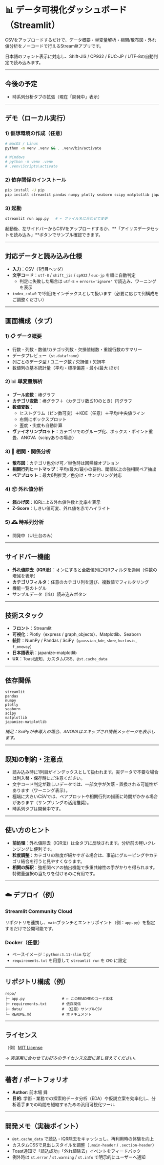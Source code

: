 # 📊 データ可視化ダッシュボード（Streamlit）

CSVをアップロードするだけで、データ概要・単変量解析・相関/散布図・外れ値分析をノーコードで行えるStreamlitアプリです。

日本語のフォント表示に対応し、Shift-JIS / CP932 / EUC-JP / UTF-8の自動判定で読み込みます。

---

## 今後の予定
- 時系列分析タブの拡張（現在「開発中」表示）

---

## デモ（ローカル実行）

### 1) 仮想環境の作成（任意）
```bash
# macOS / Linux
python -m venv .venv && . .venv/bin/activate

# Windows
# python -m venv .venv
# .venv\Scripts\activate
````

### 2\) 依存関係のインストール

```bash
pip install -U pip
pip install streamlit pandas numpy plotly seaborn scipy matplotlib japanize-matplotlib
```

### 3\) 起動

```bash
streamlit run app.py   # ← ファイル名に合わせて変更
```

起動後、左サイドバーからCSVをアップロードするか、\*\*「アイリスデータセットを読み込み」\*\*ボタンでサンプル確認できます。

-----

## 対応データと読み込み仕様

  - **入力**：CSV（1行目ヘッダ）
  - **文字コード**：`utf-8` / `shift_jis` / `cp932` / `euc-jp` を順に自動判定
      - 判定に失敗した場合は `utf-8` + `errors='ignore'` で読込み、ワーニングを表示
  - `index_col=0` で1列目をインデックスとして扱います（必要に応じて列構成をご調整ください）

-----

## 画面構成（タブ）

### 1\) 📋 データ概要

  - 行数・列数・数値/カテゴリ列数・欠損値総数・重複行数のサマリー
  - データプレビュー（`st.dataframe`）
  - 列ごとのデータ型 / ユニーク数 / 欠損値 / 欠損率
  - 数値列の基本統計量（平均・標準偏差・最小/最大 ほか）

### 2\) 📊 単変量解析

  - **ブール変数**：棒グラフ
  - **カテゴリ変数**：棒グラフ＋（カテゴリ数≦10のとき）円グラフ
  - **数値変数**：
      - ヒストグラム（ビン数可変）＋KDE（任意）＋平均/中央値ライン
      - 右側にボックスプロット
      - 歪度・尖度も自動計算
  - **ヴァイオリンプロット**：カテゴリでのグループ化、ボックス・ポイント重畳、ANOVA（scipyありの場合）

### 3\) 🔗 相関・関係分析

  - **散布図**：カテゴリ色分け可／単色時は回帰線オプション
  - **相関行列ヒートマップ**：平均/最大/最小の要約、閾値以上の強相関ペア抽出
  - **ペアプロット**：最大6列推奨／色分け・サンプリング対応

### 4\) 📦 外れ値分析

  - **箱ひげ図**：IQRによる外れ値件数と比率を表示
  - **Z-Score**：しきい値可変、外れ値を赤でハイライト

### 5\) 🕰️ 時系列分析

  - 開発中（UI土台のみ）

-----

## サイドバー機能

  - **外れ値除去（IQR法）**：オンにすると全数値列にIQRフィルタを適用（件数の増減を表示）
  - **カテゴリフィルタ**：任意のカテゴリ列を選び、複数値でフィルタリング
  - 機能一覧のトグル
  - サンプルデータ（Iris）読み込みボタン

-----

## 技術スタック

  - **フロント**：Streamlit
  - **可視化**：Plotly（express / graph\_objects）、Matplotlib、Seaborn
  - **統計**：NumPy / Pandas / SciPy（`gaussian_kde`, `skew`, `kurtosis`, `f_oneway`）
  - **日本語表示**：japanize-matplotlib
  - **UX**：Toast通知、カスタムCSS、`@st.cache_data`

-----

## 依存関係

```
streamlit
pandas
numpy
plotly
seaborn
scipy
matplotlib
japanize-matplotlib
```

*補足：SciPyが未導入の場合、ANOVAはスキップされ情報メッセージを表示します。*

-----

## 既知の制約・注意点

  - 読み込み時に1列目がインデックスとして扱われます。実データで不要な場合は列入替・保存時にご注意ください。
  - 文字コード判定が難しいデータでは、一部文字が欠落・置換される可能性があります（ワーニング表示）。
  - 極端に大きいCSVでは、ペアプロットや相関行列の描画に時間がかかる場合があります（サンプリングの活用推奨）。
  - 時系列タブは開発中です。

-----

## 使い方のヒント

  - **前処理**：外れ値除去（IQR法）は全タブに反映されます。分析前の軽いクレンジングに便利です。
  - **粒度調整**：カテゴリの粒度が細かすぎる場合は、事前にグルーピングやカテゴリ結合を行うと見やすくなります。
  - **相関の解釈**：強相関ペアの抽出機能で多重共線性の手がかりを得られます。特徴量選択の当たりを付けるのに有用です。

-----

## ☁️ デプロイ（例）

### Streamlit Community Cloud

リポジトリを連携し、`main`ブランチとエントリポイント（例：`app.py`）を指定するだけで公開可能です。

### Docker（任意）

  - ベースイメージ：`python:3.11-slim` など
  - `requirements.txt` を用意して `streamlit run` を `CMD` に設定

-----

## リポジトリ構成（例）

```
repo/
├─ app.py                 # ← このREADMEのコード本体
├─ requirements.txt       # 依存関係
├─ data/                  # （任意）サンプルCSV
└─ README.md              # 本ドキュメント
```

-----

## ライセンス

（例）[MIT License](https://opensource.org/licenses/MIT)

→ *実運用に合わせてお好みのライセンス文面に差し替えてください。*

-----

## 著者 / ポートフォリオ

  - **Author**: 前木場 舜
  - **目的**: 学術・業務での探索的データ分析（EDA）や仮説立案を効率化し、分析着手までの時間を短縮するための汎用可視化ツール

-----

## 開発メモ（実装ポイント）

  - `@st.cache_data` で読込・IQR除去をキャッシュし、再利用時の体験を向上
  - カスタムCSSで見出しスタイルを調整（`.main-header` / `.section-header`）
  - Toast通知で「読込成功」「外れ値除去」イベントをフィードバック
  - 例外時は `st.error` / `st.warning` / `st.info` で明示的にユーザーへ通知